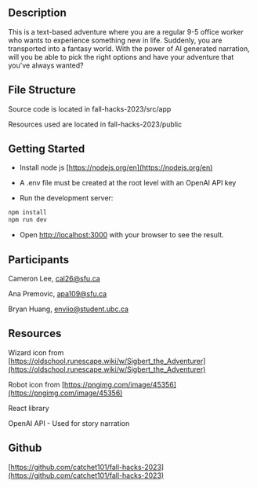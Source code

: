 ## Description

This is a text-based adventure where you are a regular 9-5 office worker who wants to experience something new in life. Suddenly, you are transported into a fantasy world. With the power of AI generated narration, will you be able to pick the right options and have your adventure that you've always wanted?

## File Structure

Source code is located in fall-hacks-2023/src/app

Resources used are located in fall-hacks-2023/public

## Getting Started

- Install node js [https://nodejs.org/en](https://nodejs.org/en)

- A .env file must be created at the root level with an OpenAI API key

- Run the development server:

```bash
npm install
npm run dev
```

- Open [http://localhost:3000](http://localhost:3000) with your browser to see the result.

## Participants

Cameron Lee, cal26@sfu.ca

Ana Premovic, apa109@sfu.ca

Bryan Huang, enviio@student.ubc.ca

## Resources

Wizard icon from [https://oldschool.runescape.wiki/w/Sigbert_the_Adventurer](https://oldschool.runescape.wiki/w/Sigbert_the_Adventurer)

Robot icon from [https://pngimg.com/image/45356](https://pngimg.com/image/45356)

React library

OpenAI API - Used for story narration

## Github

[https://github.com/catchet101/fall-hacks-2023](https://github.com/catchet101/fall-hacks-2023)